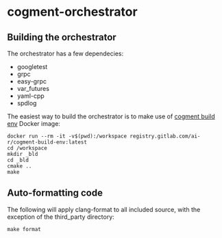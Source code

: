 # cogment-orchestrator

## Building the orchestrator

The orchestrator has a few dependecies:

* googletest
* grpc
* easy-grpc
* var_futures
* yaml-cpp
* spdlog

The easiest way to build the orchestrator is to make use of [cogment build env](https://gitlab.com/ai-r/cogment-build-env)
Docker image:

```
docker run --rm -it -v$(pwd):/workspace registry.gitlab.com/ai-r/cogment-build-env:latest
cd /workspace
mkdir _bld
cd _bld
cmake ..
make
```


## Auto-formatting code
The following will apply clang-format to all included source, with the exception of the third_party directory:
```
make format
```
